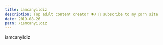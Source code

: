 ```yaml
---
title: iamcanyildiz
description: Top adult content creator 👁♐️ 👑 subscribe to my porn site below IG Missskaylax
date: 2019-08-26
path: /iamcanyildiz
---
```


iamcanyildiz